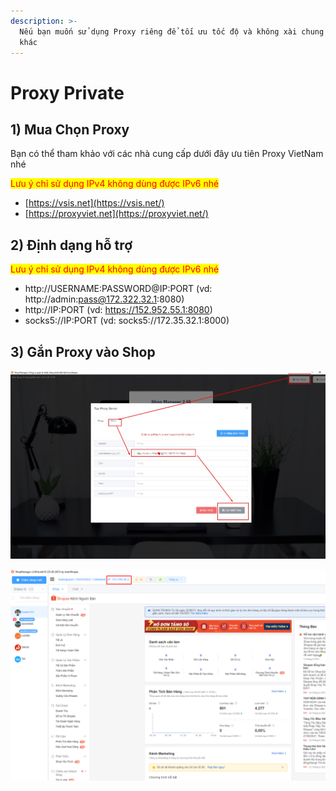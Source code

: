 ```yaml
---
description: >-
  Nếu bạn muốn sử dụng Proxy riêng để tối ưu tốc độ và không xài chung với người
  khác
---
```


# Proxy Private

## 1) Mua Chọn Proxy

Bạn có thể tham khảo với các nhà cung cấp dưới đây ưu tiên Proxy VietNam nhé

<mark style="color:red;">Lưu ý chỉ sử dụng IPv4 không dùng được IPv6 nhé</mark>

* [https://vsis.net](https://vsis.net/)
* [https://proxyviet.net](https://proxyviet.net/)

## 2) Định dạng hỗ trợ

<mark style="color:red;">Lưu ý chỉ sử dụng IPv4 không dùng được IPv6 nhé</mark>

* http://USERNAME:PASSWORD@IP:PORT (vd: http://admin:pass@172.322.32.1:8080)
* http://IP:PORT (vd: https://152.952.55.1:8080)
* socks5://IP:PORT (vd: socks5://172.35.32.1:8000)

## 3) Gắn Proxy vào Shop

![Dán Proxy vào Shop > Cập nhật](<../../.gitbook/assets/image (138).png>)

![Kết quả](<../../.gitbook/assets/image (139).png>)
